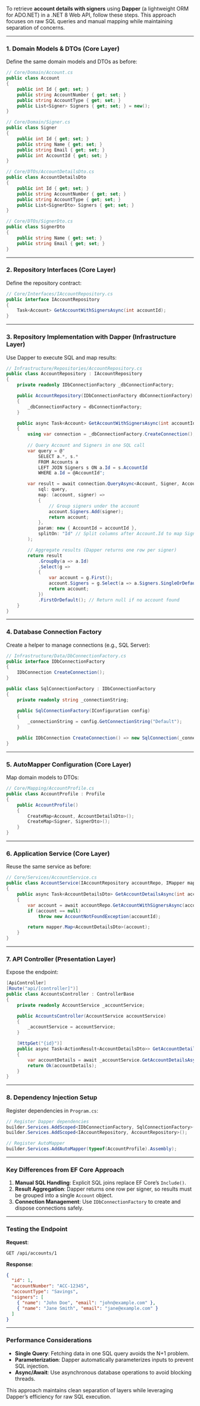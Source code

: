 To retrieve **account details with signers** using **Dapper** (a lightweight ORM for ADO.NET) in a .NET 8 Web API, follow these steps. This approach focuses on raw SQL queries and manual mapping while maintaining separation of concerns.

---

### **1. Domain Models & DTOs (Core Layer)**
Define the same domain models and DTOs as before:
```csharp
// Core/Domain/Account.cs
public class Account
{
    public int Id { get; set; }
    public string AccountNumber { get; set; }
    public string AccountType { get; set; }
    public List<Signer> Signers { get; set; } = new();
}

// Core/Domain/Signer.cs
public class Signer
{
    public int Id { get; set; }
    public string Name { get; set; }
    public string Email { get; set; }
    public int AccountId { get; set; }
}

// Core/DTOs/AccountDetailsDto.cs
public class AccountDetailsDto
{
    public int Id { get; set; }
    public string AccountNumber { get; set; }
    public string AccountType { get; set; }
    public List<SignerDto> Signers { get; set; }
}

// Core/DTOs/SignerDto.cs
public class SignerDto
{
    public string Name { get; set; }
    public string Email { get; set; }
}
```

---

### **2. Repository Interfaces (Core Layer)**
Define the repository contract:
```csharp
// Core/Interfaces/IAccountRepository.cs
public interface IAccountRepository
{
    Task<Account> GetAccountWithSignersAsync(int accountId);
}
```

---

### **3. Repository Implementation with Dapper (Infrastructure Layer)**
Use Dapper to execute SQL and map results:
```csharp
// Infrastructure/Repositories/AccountRepository.cs
public class AccountRepository : IAccountRepository
{
    private readonly IDbConnectionFactory _dbConnectionFactory;

    public AccountRepository(IDbConnectionFactory dbConnectionFactory)
    {
        _dbConnectionFactory = dbConnectionFactory;
    }

    public async Task<Account> GetAccountWithSignersAsync(int accountId)
    {
        using var connection = _dbConnectionFactory.CreateConnection();
        
        // Query Account and Signers in one SQL call
        var query = @"
            SELECT a.*, s.* 
            FROM Accounts a 
            LEFT JOIN Signers s ON a.Id = s.AccountId 
            WHERE a.Id = @AccountId";

        var result = await connection.QueryAsync<Account, Signer, Account>(
            sql: query,
            map: (account, signer) => 
            {
                // Group signers under the account
                account.Signers.Add(signer);
                return account;
            },
            param: new { AccountId = accountId },
            splitOn: "Id" // Split columns after Account.Id to map Signer
        );

        // Aggregate results (Dapper returns one row per signer)
        return result
            .GroupBy(a => a.Id)
            .Select(g =>
            {
                var account = g.First();
                account.Signers = g.Select(a => a.Signers.SingleOrDefault()).ToList();
                return account;
            })
            .FirstOrDefault(); // Return null if no account found
    }
}
```

---

### **4. Database Connection Factory**
Create a helper to manage connections (e.g., SQL Server):
```csharp
// Infrastructure/Data/DbConnectionFactory.cs
public interface IDbConnectionFactory
{
    IDbConnection CreateConnection();
}

public class SqlConnectionFactory : IDbConnectionFactory
{
    private readonly string _connectionString;

    public SqlConnectionFactory(IConfiguration config)
    {
        _connectionString = config.GetConnectionString("Default");
    }

    public IDbConnection CreateConnection() => new SqlConnection(_connectionString);
}
```

---

### **5. AutoMapper Configuration (Core Layer)**
Map domain models to DTOs:
```csharp
// Core/Mapping/AccountProfile.cs
public class AccountProfile : Profile
{
    public AccountProfile()
    {
        CreateMap<Account, AccountDetailsDto>();
        CreateMap<Signer, SignerDto>();
    }
}
```

---

### **6. Application Service (Core Layer)**
Reuse the same service as before:
```csharp
// Core/Services/AccountService.cs
public class AccountService(IAccountRepository accountRepo, IMapper mapper)
{
    public async Task<AccountDetailsDto> GetAccountDetailsAsync(int accountId)
    {
        var account = await accountRepo.GetAccountWithSignersAsync(accountId);
        if (account == null)
            throw new AccountNotFoundException(accountId);

        return mapper.Map<AccountDetailsDto>(account);
    }
}
```

---

### **7. API Controller (Presentation Layer)**
Expose the endpoint:
```csharp
[ApiController]
[Route("api/[controller]")]
public class AccountsController : ControllerBase
{
    private readonly AccountService _accountService;

    public AccountsController(AccountService accountService)
    {
        _accountService = accountService;
    }

    [HttpGet("{id}")]
    public async Task<ActionResult<AccountDetailsDto>> GetAccountDetails(int id)
    {
        var accountDetails = await _accountService.GetAccountDetailsAsync(id);
        return Ok(accountDetails);
    }
}
```

---

### **8. Dependency Injection Setup**
Register dependencies in `Program.cs`:
```csharp
// Register Dapper dependencies
builder.Services.AddScoped<IDbConnectionFactory, SqlConnectionFactory>();
builder.Services.AddScoped<IAccountRepository, AccountRepository>();

// Register AutoMapper
builder.Services.AddAutoMapper(typeof(AccountProfile).Assembly);
```

---

### **Key Differences from EF Core Approach**
1. **Manual SQL Handling**: Explicit SQL joins replace EF Core’s `Include()`.
2. **Result Aggregation**: Dapper returns one row per signer, so results must be grouped into a single `Account` object.
3. **Connection Management**: Use `IDbConnectionFactory` to create and dispose connections safely.

---

### **Testing the Endpoint**
**Request**:
```http
GET /api/accounts/1
```

**Response**:
```json
{
  "id": 1,
  "accountNumber": "ACC-12345",
  "accountType": "Savings",
  "signers": [
    { "name": "John Doe", "email": "john@example.com" },
    { "name": "Jane Smith", "email": "jane@example.com" }
  ]
}
```

---

### **Performance Considerations**
- **Single Query**: Fetching data in one SQL query avoids the N+1 problem.
- **Parameterization**: Dapper automatically parameterizes inputs to prevent SQL injection.
- **Async/Await**: Use asynchronous database operations to avoid blocking threads.

This approach maintains clean separation of layers while leveraging Dapper’s efficiency for raw SQL execution.